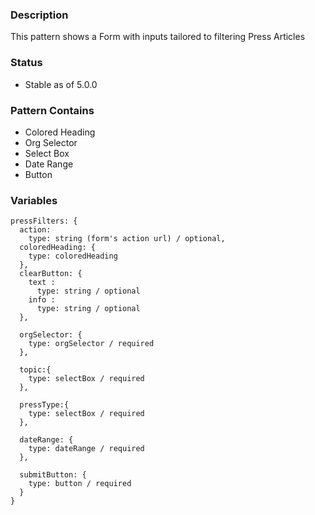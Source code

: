 ### Description
This pattern shows a Form with inputs tailored to filtering Press Articles

### Status
* Stable as of 5.0.0

### Pattern Contains
* Colored Heading
* Org Selector
* Select Box
* Date Range
* Button


### Variables
~~~
pressFilters: {
  action:
    type: string (form's action url) / optional,
  coloredHeading: {
    type: coloredHeading
  },
  clearButton: {
    text :
      type: string / optional
    info :
      type: string / optional
  },

  orgSelector: {
    type: orgSelector / required
  },

  topic:{
    type: selectBox / required
  },

  pressType:{
    type: selectBox / required
  },

  dateRange: {
    type: dateRange / required
  },

  submitButton: {
    type: button / required
  }
}
~~~
